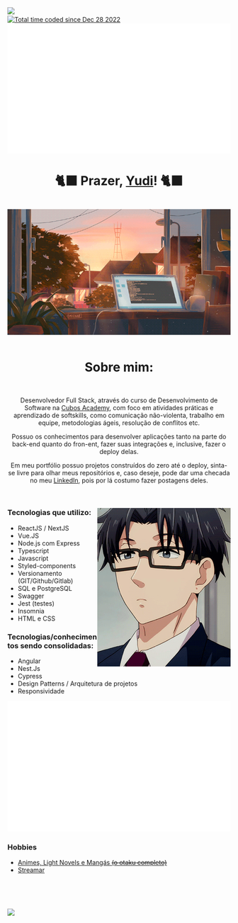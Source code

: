 <div>
 <div align='left'>
  <div> 
<img src='https://komarev.com/ghpvc/?username=alex-yudi'/> 
   </div>
  <div>
  <a href="https://wakatime.com/@2b7daf4e-301b-4513-8851-88e73f7aa6b1" target="_blank"><img src="https://wakatime.com/badge/user/2b7daf4e-301b-4513-8851-88e73f7aa6b1.svg" alt="Total time coded since Dec 28 2022" /></a>
 </div>
  </div>
 
 <div align='right'>
<img src='https://raw.githubusercontent.com/alex-yudi/github-stats/master/generated/overview.svg#gh-dark-mode-only' />
 </div>
</div>

<h1 align = "center"> 🐈‍⬛ Prazer, <a href="https://www.linkedin.com/in/alex-yudi/" target="_blank"> Yudi</a>! 🐈‍⬛ </h1>
<br/>
<div align="center">
<img src="/computador.gif" align="center">
</div>
<br/>
<h1 align = "center">Sobre mim:</h1>
<br/>


<div align="center">
 <p align="center">Desenvolvedor Full Stack, através do curso de Desenvolvimento de Software na <a href="https://cubos.academy/" target="_blank"> Cubos Academy</a>, com foco em atividades práticas e aprendizado de softskills, como comunicação não-violenta, trabalho em equipe, metodologias ágeis, resolução de conflitos etc. </p>
  <p align="center">Possuo os conhecimentos para desenvolver aplicações tanto na parte do back-end quanto do fron-ent, fazer suas integrações e, inclusive, fazer o deploy delas.</p>
   <p align="center">Em meu portfólio possuo projetos construídos do zero até o deploy, sinta-se livre para olhar meus repositórios e, caso deseje, pode dar uma checada no meu <a href="https://www.linkedin.com/in/alex-yudi/" target="_blank"> LinkedIn</a>, pois por lá costumo fazer postagens deles.</p>
</div>

<br/>
<div>
  <div>
<img align='right' src="/hirotaka.gif">
</div>
 <div align="left">     
      <h3> Tecnologias que utilizo: </h3>
      <ul>
      <li> ReactJS / NextJS </li>
      <li> Vue.JS </li>
      <li> Node.js com Express </li>
      <li> Typescript </li>
      <li> Javascript </li>
      <li> Styled-components </li>
      <li> Versionamento (GIT/Github/Gitlab) </li>
      <li> SQL e PostgreSQL </li>
      <li> Swagger </li>
      <li> Jest (testes) </li>
      <li> Insomnia </li>
      <li> HTML e CSS </li>
      </ul>
</div>      
  <div align="left">     
      <h3> Tecnologias/conhecimentos sendo consolidadas: </h3>
      <ul>
      <li> Angular </li>
      <li> Nest.Js </li>
      <li> Cypress </li>
      <li> Design Patterns / Arquitetura de projetos </li>
      <li> Responsividade </li>
      </ul>
</div>      
 

     
</div>
<img src='https://raw.githubusercontent.com/alex-yudi/github-stats/master/generated/languages.svg#gh-dark-mode-only' />


 <div>
      <h3> Hobbies </h3>
      <ul>
      <li> <a href="https://anilist.co/user/Ayu095/" target="_blank"> Animes, Light Novels e Mangás <s>(o otaku completo)</s> </a> </li>
      <li> <a href="https://www.twitch.tv/yudi095" target="_blank"> Streamar </a> </li>
      </ul>
 </div>

<br/>
<br/>
<br/>
<div align="center">
</div>

![](https://hit.yhype.me/github/profile?user_id=94754085)
